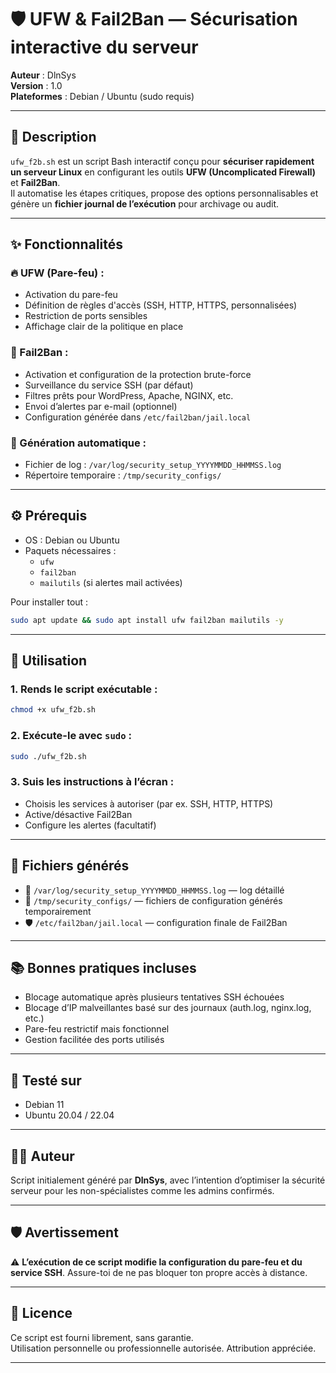 # 🛡️ UFW & Fail2Ban — Sécurisation interactive du serveur

**Auteur** : DlnSys  
**Version** : 1.0  
**Plateformes** : Debian / Ubuntu (sudo requis)

---

## 📌 Description

`ufw_f2b.sh` est un script Bash interactif conçu pour **sécuriser rapidement un serveur Linux** en configurant les outils **UFW (Uncomplicated Firewall)** et **Fail2Ban**.  
Il automatise les étapes critiques, propose des options personnalisables et génère un **fichier journal de l’exécution** pour archivage ou audit.

---

## ✨ Fonctionnalités

### 🔥 UFW (Pare-feu) :
- Activation du pare-feu
- Définition de règles d'accès (SSH, HTTP, HTTPS, personnalisées)
- Restriction de ports sensibles
- Affichage clair de la politique en place

### 🚫 Fail2Ban :
- Activation et configuration de la protection brute-force
- Surveillance du service SSH (par défaut)
- Filtres prêts pour WordPress, Apache, NGINX, etc.
- Envoi d’alertes par e-mail (optionnel)
- Configuration générée dans `/etc/fail2ban/jail.local`

### 📝 Génération automatique :
- Fichier de log : `/var/log/security_setup_YYYYMMDD_HHMMSS.log`
- Répertoire temporaire : `/tmp/security_configs/`

---

## ⚙️ Prérequis

- OS : Debian ou Ubuntu
- Paquets nécessaires :
  - `ufw`
  - `fail2ban`
  - `mailutils` (si alertes mail activées)

Pour installer tout :
```bash
sudo apt update && sudo apt install ufw fail2ban mailutils -y
```

---

## 🚀 Utilisation

### 1. Rends le script exécutable :
```bash
chmod +x ufw_f2b.sh
```

### 2. Exécute-le avec `sudo` :
```bash
sudo ./ufw_f2b.sh
```

### 3. Suis les instructions à l’écran :
- Choisis les services à autoriser (par ex. SSH, HTTP, HTTPS)
- Active/désactive Fail2Ban
- Configure les alertes (facultatif)

---

## 📂 Fichiers générés

- 🧾 `/var/log/security_setup_YYYYMMDD_HHMMSS.log` — log détaillé
- 📁 `/tmp/security_configs/` — fichiers de configuration générés temporairement
- 🛡️ `/etc/fail2ban/jail.local` — configuration finale de Fail2Ban

---

## 📚 Bonnes pratiques incluses

- Blocage automatique après plusieurs tentatives SSH échouées
- Blocage d’IP malveillantes basé sur des journaux (auth.log, nginx.log, etc.)
- Pare-feu restrictif mais fonctionnel
- Gestion facilitée des ports utilisés

---

## 🧪 Testé sur

- Debian 11
- Ubuntu 20.04 / 22.04

---

## 🧑‍💻 Auteur

Script initialement généré par **DlnSys**, avec l’intention d’optimiser la sécurité serveur pour les non-spécialistes comme les admins confirmés.

---

## 🛡️ Avertissement

⚠️ **L’exécution de ce script modifie la configuration du pare-feu et du service SSH**. Assure-toi de ne pas bloquer ton propre accès à distance.

---

## 🧾 Licence

Ce script est fourni librement, sans garantie.  
Utilisation personnelle ou professionnelle autorisée. Attribution appréciée.

---

